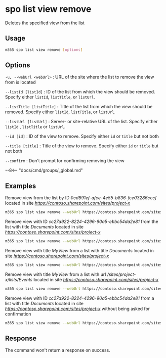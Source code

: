 # spo list view remove

Deletes the specified view from the list

## Usage

```sh
m365 spo list view remove [options]
```

## Options

`-u, --webUrl <webUrl>`
: URL of the site where the list to remove the view from is located

`--listId [listId]`
: ID of the list from which the view should be removed. Specify either `listId`, `listTitle`, or `listUrl`.

`--listTitle [listTitle]`
: Title of the list from which the view should be removed. Specify either `listId`, `listTitle`, or `listUrl`.

 `--listUrl [listUrl]`
: Server- or site-relative URL of the list. Specify either `listId` , `listTitle` or `listUrl`.

`--id [id]`
: ID of the view to remove. Specify either `id` or `title` but not both

`--title [title]`
: Title of the view to remove. Specify either `id` or `title` but not both

`--confirm`
: Don't prompt for confirming removing the view

--8<-- "docs/cmd/groups/_global.md"

## Examples

Remove view from the list by ID _0cd891ef-afce-4e55-b836-fce03286cccf_ located in site _https://contoso.sharepoint.com/sites/project-x_

```sh
m365 spo list view remove --webUrl https://contoso.sharepoint.com/sites/project-x --listId 0cd891ef-afce-4e55-b836-fce03286cccf --id cc27a922-8224-4296-90a5-ebbc54da2e81
```

Remove view with ID _cc27a922-8224-4296-90a5-ebbc54da2e81_ from the list with title _Documents_ located in site _https://contoso.sharepoint.com/sites/project-x_

```sh
m365 spo list view remove --webUrl https://contoso.sharepoint.com/sites/project-x --listTitle Documents --id cc27a922-8224-4296-90a5-ebbc54da2e81
```

Remove view with title _MyView_ from a list with title _Documents_ located in site _https://contoso.sharepoint.com/sites/project-x_

```sh
m365 spo list view remove --webUrl https://contoso.sharepoint.com/sites/project-x --listTitle Documents --title MyView
```

Remove view with title _MyView_ from a list with url _/sites/project-x/lists/Events_ located in site _https://contoso.sharepoint.com/sites/project-x_

```sh
m365 spo list view remove --webUrl https://contoso.sharepoint.com/sites/project-x --listUrl '/sites/project-x/lists/Events' --viewTitle MyView
```

Remove view with ID _cc27a922-8224-4296-90a5-ebbc54da2e81_ from a list with title _Documents_ located in site _https://contoso.sharepoint.com/sites/project-x_ without being asked for confirmation

```sh
m365 spo list view remove --webUrl https://contoso.sharepoint.com/sites/project-x --listTitle Documents --id cc27a922-8224-4296-90a5-ebbc54da2e81 --confirm
```

## Response

The command won't return a response on success.
